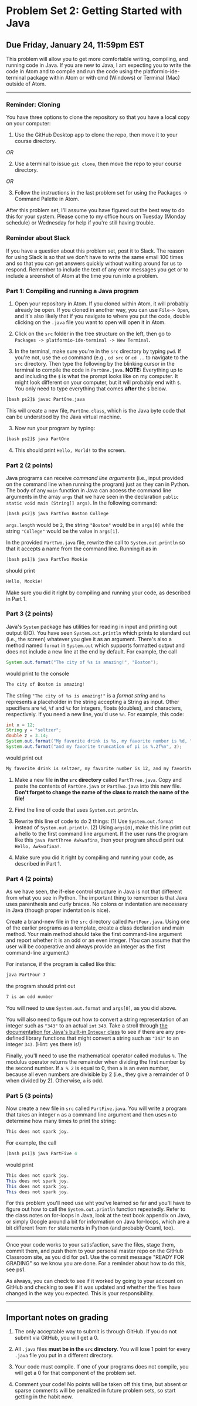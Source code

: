 # Problem Set 2: Getting Started with Java
## Due Friday, January 24, 11:59pm EST

This problem will allow you to get more comfortable writing, compiling, and running code in Java. If you are new to Java, I am expecting you to write the code in Atom and to compile and run the code using the platformio-ide-terminal package within Atom or with cmd (Windows) or Terminal (Mac) outside of Atom.

---

### Reminder: Cloning

You have three options to clone the repository so that you have a local copy on your computer:

1. Use the GitHub Desktop app to clone the repo, then move it to your course directory.

*OR*

2. Use a terminal to issue ``git clone``, then move the repo to your course directory.

*OR*

3. Follow the instructions in the last problem set for using the Packages -> Command Palette in Atom.

After this problem set, I'll assume you have figured out the best way to do this for your system. Please come to my office hours on Tuesday (Monday schedule) or Wednesday for help if you're still having trouble.

### Reminder about Slack
If you have a question about this problem set, post it to Slack. The reason for using Slack is so that we don't have to write the same email 100 times and so that you can get answers quickly without waiting around for us to respond. Remember to include the text of any error messages you get or to include a sreenshot of Atom at the time you run into a problem.

### Part 1: Compiling and running a Java program

1. Open your repository in Atom. If you cloned within Atom, it will probably already be open. If you cloned in another way, you can use `File-> Open`, and it's also likely that if you navigate to where you put the code, double clicking on the `.java` file you want to open will open it in Atom.

2. Click on the `src`  folder in the tree structure on the left, then go to ``Packages -> platformio-ide-terminal -> New Terminal``. 

3. In the terminal, make sure you're in the `src` directory by typing `pwd`. If you're not, use the `cd` command (e.g., `cd src` or `cd ..` to navigate to the `src` directory. Then type the following by the blinking cursor in the terminal to compile the code in `PartOne.java`. **NOTE:** Everything up to and including the `$` is what the prompt looks like on my computer. It might look different on your computer, but it will probably end with `$`. You only need to type everything that comes **after** the `$` below.

```bash
[bash ps2]$ javac PartOne.java
```

This will create a new file, `PartOne.class`, which is the Java byte code that can be understood by the Java virtual machine. 

3. Now run your program by typing:

```bash
[bash ps2]$ java PartOne
```

4. This should print ``Hello, World!`` to the screen.


### Part 2 (2 points) 
Java programs can receive *command line arguments* (i.e., input provided on the command line when running the program) just as they can in Python. The body of any `main` function in Java can access the command line arguments in the array `args` that we have seen in the declaration `public static void main (String[] args)`. In the following command:

   ```java
   [bash ps2]$ java PartTwo Boston College
   ```

   `args.length` would be `2`, the string `"Boston"` would be in `args[0]` while the string `"College"` would be the value in `args[1]`. 

In the provided `PartTwo.java` file, rewrite the call to `System.out.println` so that it accepts a name from the command line. Running it as in

   ```java
   [bash ps1]$ java PartTwo Mookie
   ```

   should print

   ```java
   Hello, Mookie!
   ```

Make sure you did it right by compiling and running your code, as described in Part 1.

### Part 3 (2 points)
Java's `System` package has utilities for reading in input and printing out output (I/O). You have seen `System.out.println` which prints to standard out (i.e., the screen) whatever you give it as an argument. There's also a method named `format` in `System.out` which supports formatted output and does not include a new line at the end by default.  For example, the call

   ```java
   System.out.format("The city of %s is amazing!", "Boston");
   ```

   would print to the console

   ```java
   The city of Boston is amazing!
   ```

   The string `"The city of %s is amazing!"` is a *format string* and `%s` represents a placeholder in the string accepting a String as input. Other specifiers are `%d`, `%f` and `%c` for integers, floats (doubles), and characters, respectively. If you need a new line, you'd use `%n`. For example, this code:

   ```java
   int x = 12;
   String y = "seltzer";
   double z = 3.14;
   System.out.format("My favorite drink is %s, my favorite number is %d, ", y, x);
   System.out.format("and my favorite truncation of pi is %.2f%n", z);
   ```

   would print out

   ```bash
 My favorite drink is seltzer, my favorite number is 12, and my favorite truncation of pi is 3.14
   ```

1. Make a new file **in the `src` directory** called `PartThree.java`. Copy and paste the contents of `PartOne.java` or `PartTwo.java` into this new file. **Don't forget to change the name of the class to match the name of the file!**

2. Find the line of code that uses `System.out.println`.

3. Rewrite this line of code to do 2 things: (1) Use `System.out.format` instead of `System.out.println`. (2) Using `args[0]`, make this line print out a hello to the first command line argument. If the user runs the program like this `java PartThree Awkwafina`, then your program shoud print out `Hello, Awkwafina!`. 

4. Make sure you did it right by compiling and running your code, as described in Part 1.


### Part 4 (2 points) 
As we have seen, the if-else control structure in Java is not that different from what you see in Python. The important thing to remember is that Java uses parenthesis and curly braces. No colons or indentation are necessary in Java (though proper indentation is nice). 

Create a brand-new file in the `src` directory called `PartFour.java`. Using one of the earlier programs as a template, create a class declaration and main method. Your main method should take the first command-line argument and report whether it is an odd or an even integer. (You can assume that the user will be cooperative and always provide an integer as the first command-line argument.)

For instance, if the program is called like this:

```bash
java PartFour 7
```

the program should print out

```bash
7 is an odd number
```

You will need to use `System.out.format` and `args[0]`, as you did above.

You will also need to figure out how to convert a string representation of an integer such as `"343"` to an actual `int` `343`. Take a stroll through [the documentation for Java's built-in `Integer` class](https://docs.oracle.com/javase/8/docs/api/?java/lang/Integer.html) to see if there are any pre-defined library functions that might convert a string such as `"343"` to an integer `343`. (Hint: yes there is!)

Finally, you'll need to use the mathematical operator called modulus `%`. The modulus operator returns the remainder when dividing the first number by the second number. If `a % 2` is equal to 0, then `a` is an even number, because all even numbers are divisible by 2 (i.e., they give a remainder of 0 when divided by 2). Otherwise, `a` is odd.  

### Part 5 (3 points) 
Now create a new file in `src` called `PartFive.java`. You will write a program that takes an integer `n` as a command line argument and then uses `n` to determine how many times to print the string:

   ```java
   This does not spark joy.
   ```

   For example, the call

   ```java
   [bash ps1]$ java PartFive 4
   ```

   would print

   ```java
   This does not spark joy.
   This does not spark joy.
   This does not spark joy.
   This does not spark joy.
   ```

For this problem you'll need use wht you've learned so far and you'll have to figure out how to call the `System.out.println` function repeatedly. Refer to the class notes on for-loops in Java, look at the text book appendix on Java, or simply Google around a bit for information on Java for-loops, which are a bit different from `for` statements in Python (and probably Ocaml, too).

---

Once your code works to your satisfaction, save the files, stage them, commit them, and push them to your personal master repo on the GitHub Classroom site, as you did for ps1. Use the commit message "READY FOR GRADING" so we know you are done. For a reminder about how to do this, see ps1.

As always, you can check to see if it worked by going to your account on GitHub and checking to see if it was updated and whether the files have changed in the way you expected. This is your responsibility.

---

## Important notes on grading

1. The only acceptable way to submit is through GitHub. If you do not submit via GitHub, you will get a 0.

2. All `.java` files **must be in the `src` directory**. You will lose 1 point for every `.java` file you put in a different directory.

3. Your code must compile. If one of your programs does not compile, you will get a 0 for that component of the problem set. 

4. Comment your code! No points will be taken off this time, but absent or sparse comments will be penalized in future problem sets, so start getting in the habit now.

